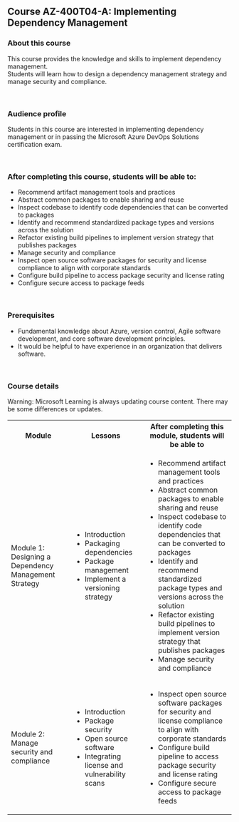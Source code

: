 ## Course AZ-400T04-A: Implementing Dependency Management


### About this course
This course provides the knowledge and skills to implement dependency management.  
Students will learn how to design a dependency management strategy and manage security and compliance.

<br> 

### Audience profile
Students in this course are interested in implementing dependency management or in passing the Microsoft Azure DevOps Solutions certification exam. 

<br> 

### After completing this course, students will be able to:
 * Recommend artifact management tools and practices
 * Abstract common packages to enable sharing and reuse
 * Inspect codebase to identify code dependencies that can be converted to packages
 * Identify and recommend standardized package types and versions across the solution
 * Refactor existing build pipelines to implement version strategy that publishes packages
 * Manage security and compliance
 * Inspect open source software packages for security and license compliance to align with corporate standards
 * Configure build pipeline to access package security and license rating
 * Configure secure access to package feeds

<br> 
 
### Prerequisites
 * Fundamental knowledge about Azure, version control, Agile software development, and core software development principles.  
 * It would be helpful to have experience in an organization that delivers software.

<br> 

### Course details

Warning: Microsoft Learning is always updating course content. There may be some differences or updates.

<table>
    <tbody>
        <tr>
            <th align="center">Module</th>
            <th align="center">Lessons</th>
            <th align="center">After completing this module, students will be able to</th>
        </tr>
        <tr>
            <td>Module 1: Designing a Dependency Management Strategy</td>
            <td>
                <ul>
                    <li>Introduction</li>
                    <li>Packaging dependencies</li>
                    <li>Package management</li>
                    <li>Implement a versioning strategy</li>
                </ul>
            </td>
            <td>
                <ul>
                    <li>Recommend artifact management tools and practices</li>
                    <li>Abstract common packages to enable sharing and reuse</li>
                    <li>Inspect codebase to identify code dependencies that can be converted to packages</li>
                    <li>Identify and recommend standardized package types and versions across the solution</li>
                    <li>Refactor existing build pipelines to implement version strategy that publishes packages</li>
                    <li>Manage security and compliance</li>
                </ul>
            </td>
        </tr>
        <tr>
            <td>Module 2: Manage security and compliance</td>
            <td>
                <ul>
                    <li>Introduction</li>
                    <li>Package security</li>
                    <li>Open source software</li>
                    <li>Integrating license and vulnerability scans</li>
                </ul>
            </td>
            <td>
                <ul>
                    <li>Inspect open source software packages for security and license compliance to align with corporate standards</li>
                    <li>Configure build pipeline to access package security and license rating</li>
                    <li>Configure secure access to package feeds</li>
                </ul>
            </td>
        </tr>
    </tbody>
</table>
